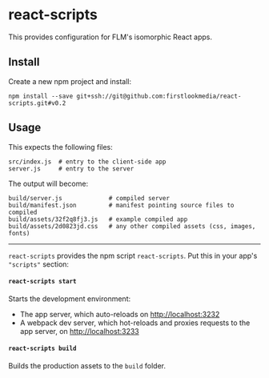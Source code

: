 # react-scripts

This provides configuration for FLM's isomorphic React apps.

## Install

Create a new npm project and install:

`npm install --save git+ssh://git@github.com:firstlookmedia/react-scripts.git#v0.2`

## Usage

This expects the following files:

```
src/index.js  # entry to the client-side app
server.js     # entry to the server
```

The output will become:

```
build/server.js             # compiled server
build/manifest.json         # manifest pointing source files to compiled
build/assets/32f2q8fj3.js   # example compiled app
build/assets/2d0823jd.css   # any other compiled assets (css, images, fonts)
```

---

`react-scripts` provides the npm script `react-scripts`. Put this in your app's `"scripts"` section:

#### `react-scripts start`

Starts the development environment:

- The app server, which auto-reloads on [http://localhost:3232](http://localhost:3232)
- A webpack dev server, which hot-reloads and proxies requests to the app server,
  on [http://localhost:3233](http://localhost:3233)

#### `react-scripts build`

Builds the production assets to the `build` folder.


